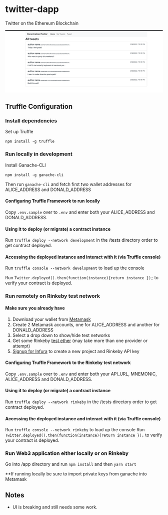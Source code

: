 # twitter-dapp
Twitter on the Ethereum Blockchain

![Screenshot](screenshot.png)

## Truffle Configuration

### Install dependencies

Set up Truffle
```
npm install -g truffle
```

### Run locally in development

Install Ganache-CLI
```
npm install -g ganache-cli
```

Then run `ganache-cli` and fetch first two wallet addresses for ALICE_ADDRESS and DONALD_ADDRESS

#### Configuring Truffle Framework to run locally

Copy `.env.sample` over to `.env` and enter both your ALICE_ADDRESS and DONALD_ADDRESS.

#### Using it to deploy (or migrate) a contract instance

Run `truffle deploy --network development` in the /tests directory order to get contract deployed.

#### Accessing the deployed instance and interact with it (via Truffle console)

Run `truffle console --network development` to load up the console 

Run `Twitter.deployed().then(function(instance){return instance });` to verify your contract is deployed.

### Run remotely on Rinkeby test network

#### Make sure you already have
1. Download your wallet from [Metamask](https://metamask.io/)
2. Create 2 Metamask accounts, one for ALICE_ADDRESS and another for DONALD_ADDRESS
3. Select a drop down to show/hide test networks
4. Get some Rinkeby [test ether](https://faucet.rinkeby.io/) (may take more than one provider or attempt)
5. [Signup for Infura](https://infura.io/register) to create a new project and Rinkeby API key

#### Configuring Truffle Framework to the Rinkeby test network

Copy `.env.sample` over to `.env` and enter both your API_URL, MNEMONIC, ALICE_ADDRESS and DONALD_ADDRESS.

#### Using it to deploy (or migrate) a contract instance

Run `truffle deploy --network rinkeby` in the /tests directory order to get contract deployed.

#### Accessing the deployed instance and interact with it (via Truffle console)

Run `truffle console --network rinkeby` to load up the console 
Run `Twitter.deployed().then(function(instance){return instance });` to verify your contract is deployed.

### Run Web3 application either locally or on Rinkeby

Go into /app directory and run `npm install` and then `yarn start`

**If running locally be sure to import private keys from ganache into Metamask

## Notes

- UI is breaking and still needs some work.
